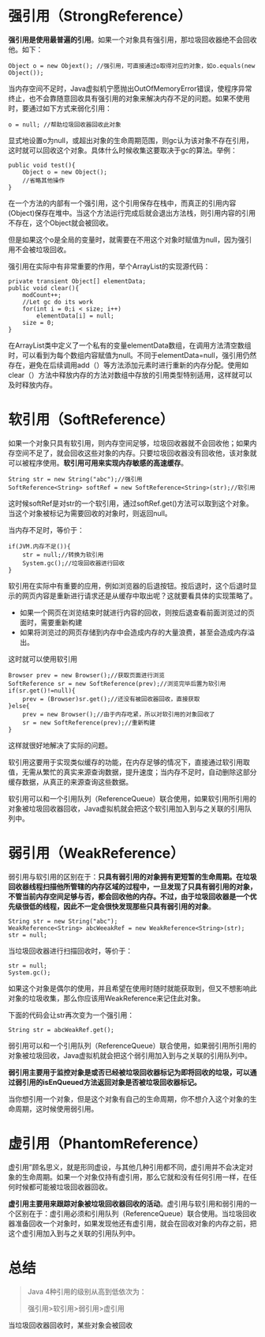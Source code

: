 # 强引用（StrongReference）

**强引用是使用最普遍的引用**。如果一个对象具有强引用，那垃圾回收器绝不会回收他。如下：

```
Object o = new Objext(); //强引用，可直接通过o取得对应的对象，如o.equals(new Object());
```

当内存空间不足时，Java虚拟机宁愿抛出OutOfMemoryError错误，使程序异常终止，也不会靠随意回收具有强引用的对象来解决内存不足的问题。如果不使用时，要通过如下方式来弱化引用：

```
o = null; //帮助垃圾回收器回收此对象
```

显式地设置o为null，或超出对象的生命周期范围，则gc认为该对象不存在引用，这时就可以回收这个对象。具体什么时候收集这要取决于gc的算法。举例：

```
public void test(){
    Object o = new Object();
    //省略其他操作
}
```

在一个方法的内部有一个强引用，这个引用保存在栈中，而真正的引用内容(Object)保存在堆中。当这个方法运行完成后就会退出方法栈，则引用内容的引用不存在，这个Object就会被回收。

但是如果这个o是全局的变量时，就需要在不用这个对象时赋值为null，因为强引用不会被垃圾回收。

强引用在实际中有非常重要的作用，举个ArrayList的实现源代码：

```
private transient Object[] elementData;
public void clear(){
    modCount++;
    //Let gc do its work
    for(int i = 0;i < size; i++)
        elementData[i] = null;
    size = 0;
}
```

在ArrayList类中定义了一个私有的变量elementData数组，在调用方法清空数组时，可以看到为每个数组内容赋值为null。不同于elementData=null，强引用仍然存在，避免在后续调用add（）等方法添加元素时进行重新的内存分配。使用如clear（）方法中释放内存的方法对数组中存放的引用类型特别适用，这样就可以及时释放内存。

# 软引用（SoftReference）

如果一个对象只具有软引用，则内存空间足够，垃圾回收器就不会回收他；如果内存空间不足了，就会回收这些对象的内存。只要垃圾回收器没有回收他，该对象就可以被程序使用。**软引用可用来实现内存敏感的高速缓存**。

```
String str = new String("abc");//强引用
SoftReference<String> softRef = new SoftReference<String>(str);//软引用
```

这时候softRef是对str的一个软引用，通过softRef.get()方法可以取到这个对象。当这个对象被标记为需要回收的对象时，则返回null。

 当内存不足时，等价于：

```
if(JVM.内存不足()){
    str = null;//转换为软引用
    System.gc();//垃圾回收器进行回收
}
```

软引用在实际中有重要的应用，例如浏览器的后退按钮。按后退时，这个后退时显示的网页内容是重新进行请求还是从缓存中取出呢？这就要看具体的实现策略了。

* 如果一个网页在浏览结束时就进行内容的回收，则按后退查看前面浏览过的页面时，需要重新构建
* 如果将浏览过的网页存储到内存中会造成内存的大量浪费，甚至会造成内存溢出。

这时就可以使用软引用

```
Browser prev = new Browser();//获取页面进行浏览
SoftReference sr = new SoftReference(prev);//浏览完毕后置为软引用
if(sr.get()!=null){
    prev = (Browser)sr.get();//还没有被回收器回收，直接获取
}else{
    prev = new Browser();//由于内存吃紧，所以对软引用的对象回收了
    sr = new SoftReference(prev);//重新构建
}
```

这样就很好地解决了实际的问题。

软引用这要用于实现类似缓存的功能，在内存足够的情况下，直接通过软引用取值，无需从繁忙的真实来源查询数据，提升速度；当内存不足时，自动删除这部分缓存数据，从真正的来源查询这些数据。

软引用可以和一个引用队列（ReferenceQueue）联合使用，如果软引用所引用的对象被垃圾回收器回收，Java虚拟机就会把这个软引用加入到与之关联的引用队列中。

# 弱引用（WeakReference）

弱引用与软引用的区别在于：**只具有弱引用的对象拥有更短暂的生命周期。在垃圾回收器线程扫描他所管辖的内存区域的过程中，一旦发现了只具有弱引用的对象，不管当前内存空间足够与否，都会回收他的内存。不过，由于垃圾回收器是一个优先级很低的线程，因此不一定会很快发现那些只具有弱引用的对象**。

```
String str = new String("abc");
WeakReference<String> abcWeeakRef = new WeakReference<String>(str);
str = null;
```

当垃圾回收器进行扫描回收时，等价于：

```
str = null;
System.gc();
```

如果这个对象是偶尔的使用，并且希望在使用时随时就能获取到，但又不想影响此对象的垃圾收集，那么你应该用WeakReference来记住此对象。

下面的代码会让str再次变为一个强引用：

```
String str = abcWeakRef.get();
```

弱引用可以和一个引用队列（ReferenceQueue）联合使用，如果弱引用所引用的对象被垃圾回收，Java虚拟机就会把这个弱引用加入到与之关联的引用队列中。

**弱引用主要用于监控对象是或否已经被垃圾回收器标记为即将回收的垃圾，可以通过弱引用的isEnQueued方法返回对象是否被垃圾回收器标记。**

当你想引用一个对象，但是这个对象有自己的生命周期，你不想介入这个对象的生命周期，这时候使用弱引用。

# 虚引用（PhantomReference）

虚引用”顾名思义，就是形同虚设，与其他几种引用都不同，虚引用并不会决定对象的生命周期。如果一个对象仅持有虚引用，那么它就和没有任何引用一样，在任何时候都可能被垃圾回收器回收。

**虚引用主要用来跟踪对象被垃圾回收器回收的活动**。虚引用与软引用和弱引用的一个区别在于：虚引用必须和引用队列（ReferenceQueue）联合使用。当垃圾回收器准备回收一个对象时，如果发现他还有虚引用，就会在回收对象的内存之前，把这个虚引用加入到与之关联的引用队列中。

# 总结

> Java 4种引用的级别从高到低依次为：
>
> 强引用>软引用>弱引用>虚引用

当垃圾回收器回收时，某些对象会被回收